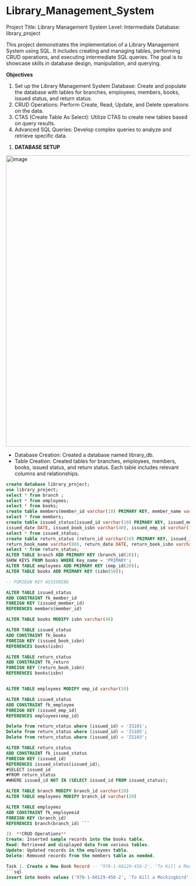 # Library_Management_System

Project Title: Library Management System
Level: Intermediate
Database: library_project

This project demonstrates the implementation of a Library Management System using SQL. It includes creating and managing tables, performing CRUD operations, and executing intermediate SQL queries. The goal is to showcase skills in database design, manipulation, and querying.

**Objectives**
1. Set up the Library Management System Database: Create and populate the database with tables for branches, employees, members, books, issued status, and return status.
2. CRUD Operations: Perform Create, Read, Update, and Delete operations on the data.
3. CTAS (Create Table As Select): Utilize CTAS to create new tables based on query results.
4. Advanced SQL Queries: Develop complex queries to analyze and retrieve specific data.

1) **DATABASE SETUP**
<img width="1108" height="796" alt="image" src="https://github.com/user-attachments/assets/83e3d7e0-447e-425f-85a0-d04a9e786274" />

 - Database Creation: Created a database named library_db.
 - Table Creation: Created tables for branches, employees, members, books, issued status, and return status. Each table includes relevant columns and relationships.

```sql
create database library_project;
use library_project;
select * from branch ;
select * from employees;
select * from books;
create table members(member_id varchar(10) PRIMARY KEY, member_name varchar(30), member_address varchar(80), reg_date DATE)
select * from members;
create table issued_status(issued_id varchar(10) PRIMARY KEY, issued_member_id varchar(10), issued_book_name varchar(80), 
issued_date	DATE, issued_book_isbn varchar(40), issued_emp_id varchar(10))
select * from issued_status;
create table return_status (return_id varchar(10) PRIMARY KEY, issued_id varchar(10),	
return_book_name varchar(80), return_date DATE,	return_book_isbn varchar(20))
select * from return_status;
ALTER TABLE branch ADD PRIMARY KEY (branch_id(20));
SHOW KEYS FROM books WHERE Key_name = 'PRIMARY';
ALTER TABLE employees ADD PRIMARY KEY (emp_id(20));
ALTER TABLE books ADD PRIMARY KEY (isbn(50));

-- FORIEGN KEY ASSIGNING

ALTER TABLE issued_status
ADD CONSTRAINT fk_member_id
FOREIGN KEY (issued_member_id)
REFERENCES members(member_id)

ALTER TABLE books MODIFY isbn varchar(40) 

ALTER TABLE issued_status
ADD CONSTRAINT fk_books
FOREIGN KEY (issued_book_isbn)
REFERENCES books(isbn)

ALTER TABLE return_status
ADD CONSTRAINT fk_return
FOREIGN KEY (return_book_isbn)
REFERENCES books(isbn)


ALTER TABLE employees MODIFY emp_id varchar(10) 

ALTER TABLE issued_status
ADD CONSTRAINT fk_employee
FOREIGN KEY (issued_emp_id)
REFERENCES employees(emp_id)

Delete from return_status where (issued_id) = 'IS101';
Delete from return_status where (issued_id) = 'IS105';
Delete from return_status where (issued_id) = 'IS103';

ALTER TABLE return_status
ADD CONSTRAINT fk_issued_status
FOREIGN KEY (issued_id)
REFERENCES issued_status(issued_id);
#SELECT issued_id
#FROM return_status
#WHERE issued_id NOT IN (SELECT issued_id FROM issued_status);

ALTER TABLE branch MODIFY branch_id varchar(20) 
ALTER TABLE employees MODIFY branch_id varchar(20) 

ALTER TABLE employees
ADD CONSTRAINT fk_employeeid
FOREIGN KEY (branch_id)
REFERENCES branch(branch_id) ``` 

2)  **CRUD Operations**
Create: Inserted sample records into the books table.
Read: Retrieved and displayed data from various tables.
Update: Updated records in the employees table.
Delete: Removed records from the members table as needed.

Task 1. Create a New Book Record -- "978-1-60129-456-2', 'To Kill a Mockingbird', 'Classic', 6.00, 'yes', 'Harper Lee', 'J.B. Lippincott & Co.')"
```sql 
insert into books values ('978-1-60129-456-2', 'To Kill a Mockingbird', 'Classic', 6.00, 'yes', 'Harper Lee', 'J.B. Lippincott & Co.')```





